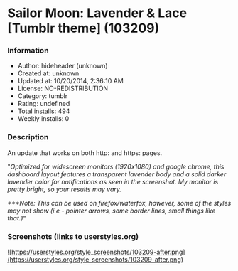 # Sailor Moon: Lavender & Lace [Tumblr theme] (103209)

### Information
- Author: hideheader (unknown)
- Created at: unknown
- Updated at: 10/20/2014, 2:36:10 AM
- License: NO-REDISTRIBUTION
- Category: tumblr
- Rating: undefined
- Total installs: 494
- Weekly installs: 0


### Description
An update that works on both http: and https: pages.

"<i>Optimized for widescreen monitors (1920x1080) and google chrome, this dashboard layout features a transparent lavender body and a solid darker lavender color for notifications as seen in the screenshot.
My monitor is pretty bright, so your results may vary. 

***Note: This can be used on firefox/waterfox, however, some of the styles may not show (i.e - pointer arrows, some border lines, small things like that.)</i>"


### Screenshots (links to userstyles.org)
![https://userstyles.org/style_screenshots/103209-after.png](https://userstyles.org/style_screenshots/103209-after.png)


